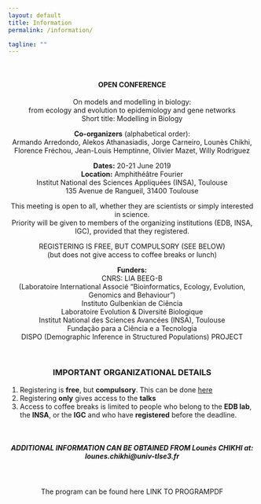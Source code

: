 ```yaml
---
layout: default
title: Information
permalink: /information/

tagline: ""
---
```


<br/>

<div style="text-align:center">
<h4>OPEN CONFERENCE</h4>

<p>
On models and modelling in biology: <br/>
from ecology and evolution to epidemiology and gene networks
<br/>
Short title: Modelling in Biology
</p>

<p>
<strong>Co-organizers</strong> (alphabetical order): <br/>
Armando Arredondo, Alekos Athanasiadis, Jorge Carneiro, Lounès Chikhi,<br/>
Florence Fréchou, Jean-Louis Hemptinne, Olivier Mazet, Willy Rodriguez
</p>

<p>
<strong>Dates:</strong> 20-21 June 2019<br/>
<strong>Location:</strong> Amphithéâtre Fourier<br/>
Institut National des Sciences Appliquées (INSA), Toulouse<br/>
135 Avenue de Rangueil, 31400 Toulouse
</p>

<p>
This meeting is open to all, whether they are scientists or simply interested in science.<br/>
Priority will be given to members of the organizing institutions (EDB, INSA, IGC),
provided that they registered.
</p>

<p>
REGISTERING IS FREE, BUT COMPULSORY (SEE BELOW)<br/>
(but does not give access to coffee breaks or lunch)
</p>

<p>
<strong>Funders:</strong><br/>
CNRS: LIA BEEG-B<br/>
(Laboratoire International Associé
“Bioinformatics, Ecology, Evolution, Genomics and Behaviour”)<br/>
Instituto Gulbenkian de Ciência<br/>
Laboratoire Evolution & Diversité Biologique<br/>
Institut National des Sciences Avancées (INSA), Toulouse<br/>
Fundação para a Ciência e a Tecnologia<br/>
DISPO (Demographic Inference in Structured Populations) PROJECT
</p>
</div>

<br/>

<div style="text-align:center">

<h3>IMPORTANT ORGANIZATIONAL DETAILS</h3>
<ol style="text-align:left">
<li>Registering is <strong>free</strong>, but <strong>compulsory</strong>. This can be done <a href="https://forms.gle/Kcdwii9EjiXNrweU6">here</a></li>
<li>Registering <strong>only</strong> gives access to the <strong>talks</strong></li>
<li>Access to coffee breaks is limited to people who belong to the <strong>EDB lab</strong>, the <strong>INSA</strong>, or the <strong>IGC</strong> and who have <strong>registered</strong> before the deadline.</li>
</ol>

<br/>

<h5>ADDITIONAL INFORMATION CAN BE OBTAINED FROM Lounès CHIKHI at:
lounes.chikhi@univ-tlse3.fr</h5>

<br/>

The program can be found here LINK TO PROGRAMPDF

</div>

<br/>
